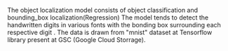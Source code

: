 The object localization model consists of object classification and bounding_box localization(Regression)
The model tends to detect the handwritten digits in various fonts with the bonding box surrounding each respective digit .
The data is drawn from "mnist" dataset at Tensorflow library present at GSC (Google Cloud Storrage).
